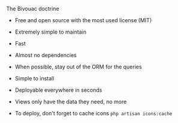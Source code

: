 The Bivouac doctrine

- Free and open source with the most used license (MIT)
- Extremely simple to maintain
- Fast
- Almost no dependencies
- When possible, stay out of the ORM for the queries
- Simple to install
- Deployable everywhere in seconds
- Views only have the data they need, no more

- To deploy, don't forget to cache icons `php artisan icons:cache`
